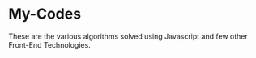 # My-Codes
These are the various algorithms solved using Javascript and few other Front-End Technologies.
